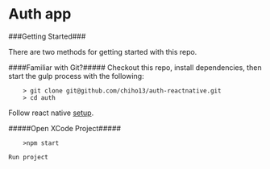 Auth app
====

###Getting Started###

There are two methods for getting started with this repo.

####Familiar with Git?#####
Checkout this repo, install dependencies, then start the gulp process with the following:

```
	> git clone git@github.com/chiho13/auth-reactnative.git
	> cd auth
```

Follow react native [setup](https://facebook.github.io/react-native/docs/getting-started.html).

#####Open XCode Project#####

```
	>npm start
```

	Run project